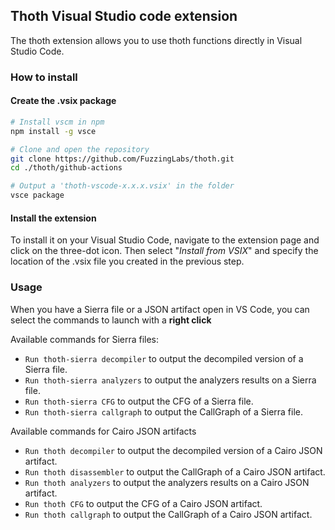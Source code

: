 ## Thoth Visual Studio code extension

The thoth extension allows you to use thoth functions directly in Visual Studio Code.

### How to install

#### Create the **.vsix** package
```bash
# Install vscm in npm 
npm install -g vsce

# Clone and open the repository
git clone https://github.com/FuzzingLabs/thoth.git
cd ./thoth/github-actions

# Output a 'thoth-vscode-x.x.x.vsix' in the folder
vsce package
```
#### Install the extension

To install it on your Visual Studio Code, navigate to the extension page and click on the three-dot icon. Then select  "*Install from VSIX*" and specify the location of the .vsix file you created in the previous step.

### Usage

When you have a Sierra file or a JSON artifact open in VS Code, you can select the commands to launch with a **right click**



Available commands for Sierra files: 
- `Run thoth-sierra decompiler` to output the decompiled version of a Sierra file.
- `Run thoth-sierra analyzers` to output the analyzers results on a Sierra file.
- `Run thoth-sierra CFG` to output the CFG of a Sierra file.
- `Run thoth-sierra callgraph` to output the CallGraph of a Sierra file.

Available commands for Cairo JSON artifacts
- `Run thoth decompiler` to output the decompiled version of a Cairo JSON artifact.
- `Run thoth disassembler` to output the CallGraph of a Cairo JSON artifact.
- `Run thoth analyzers` to output the analyzers results on a Cairo JSON artifact.
- `Run thoth CFG` to output the CFG of a Cairo JSON artifact.
- `Run thoth callgraph` to output the CallGraph of a Cairo JSON artifact.